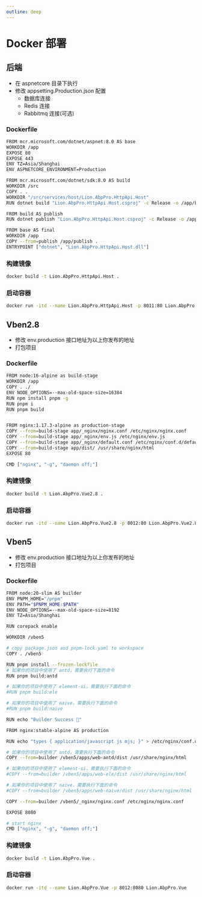 ```yaml
---
outline: deep
---
```


# Docker 部署

## 后端

- 在 aspnetcore 目录下执行
- 修改 appsetting.Production.json 配置
  - 数据库连接
  - Redis 连接
  - Rabbitmq 连接(可选)

### Dockerfile

```bash
FROM mcr.microsoft.com/dotnet/aspnet:8.0 AS base
WORKDIR /app
EXPOSE 80
EXPOSE 443
ENV TZ=Asia/Shanghai
ENV ASPNETCORE_ENVIRONMENT=Production

FROM mcr.microsoft.com/dotnet/sdk:8.0 AS build
WORKDIR /src
COPY . .
WORKDIR "/src/services/host/Lion.AbpPro.HttpApi.Host"
RUN dotnet build "Lion.AbpPro.HttpApi.Host.csproj" -c Release -o /app/build

FROM build AS publish
RUN dotnet publish "Lion.AbpPro.HttpApi.Host.csproj" -c Release -o /app/publish /p:UseAppHost=false

FROM base AS final
WORKDIR /app
COPY --from=publish /app/publish .
ENTRYPOINT ["dotnet", "Lion.AbpPro.HttpApi.Host.dll"]
```

### 构建镜像

```bash
docker build -t Lion.AbpPro.HttpApi.Host .
```

### 启动容器

```bash
docker run -itd --name Lion.AbpPro.HttpApi.Host -p 8011:80 Lion.AbpPro.HttpApi.Host
```

## Vben2.8

- 修改 env.production 接口地址为以上你发布的地址
- 打包项目

### Dockerfile

```bash
FROM node:16-alpine as build-stage
WORKDIR /app
COPY . ./
ENV NODE_OPTIONS=--max-old-space-size=16384
RUN npm install pnpm -g
RUN pnpm i
RUN pnpm build


FROM nginx:1.17.3-alpine as production-stage
COPY --from=build-stage app/_nginx/nginx.conf /etc/nginx/nginx.conf
COPY --from=build-stage app/_nginx/env.js /etc/nginx/env.js
COPY --from=build-stage app/_nginx/default.conf /etc/nginx/conf.d/default.conf
COPY --from=build-stage app/dist/ /usr/share/nginx/html
EXPOSE 80

CMD ["nginx", "-g", "daemon off;"]
```

### 构建镜像

```bash
docker build -t Lion.AbpPro.Vue2.8 .
```

### 启动容器

```bash
docker run -itd --name Lion.AbpPro.Vue2.8 -p 8012:80 Lion.AbpPro.Vue2.8
```

## Vben5

- 修改 env.production 接口地址为以上你发布的地址
- 打包项目

### Dockerfile

```bash
FROM node:20-slim AS builder
ENV PNPM_HOME="/pnpm"
ENV PATH="$PNPM_HOME:$PATH"
ENV NODE_OPTIONS=--max-old-space-size=8192
ENV TZ=Asia/Shanghai

RUN corepack enable

WORKDIR /vben5

# copy package.json and pnpm-lock.yaml to workspace
COPY . /vben5

RUN pnpm install --frozen-lockfile
# 如果你的项目中使用了 antd，需要执行下面的命令
RUN pnpm build:antd

# 如果你的项目中使用了 element-ui，需要执行下面的命令
#RUN pnpm build:ele

# 如果你的项目中使用了 naive，需要执行下面的命令
#RUN pnpm build:naive

RUN echo "Builder Success 🎉"

FROM nginx:stable-alpine AS production

RUN echo "types { application/javascript js mjs; }" > /etc/nginx/conf.d/mjs.conf

# 如果你的项目中使用了 antd，需要执行下面的命令
COPY --from=builder /vben5/apps/web-antd/dist /usr/share/nginx/html

# 如果你的项目中使用了 element-ui，需要执行下面的命令
#COPY --from=builder /vben5/apps/web-ele/dist /usr/share/nginx/html

# 如果你的项目中使用了 naive，需要执行下面的命令
#COPY --from=builder /vben5/apps/web-naive/dist /usr/share/nginx/html

COPY --from=builder /vben5/_nginx/nginx.conf /etc/nginx/nginx.conf

EXPOSE 8080

# start nginx
CMD ["nginx", "-g", "daemon off;"]

```

### 构建镜像

```bash
docker build -t Lion.AbpPro.Vue .
```

### 启动容器
```bash
docker run -itd --name Lion.AbpPro.Vue -p 8012:8080 Lion.AbpPro.Vue
```
